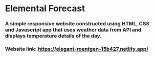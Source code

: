 # Elemental Forecast
### A simple responsive website constructed using HTML, CSS and Javascript app that uses weather data from API and displays temperature details of the day. </br>
### Website link: https://elegant-roentgen-15b427.netlify.app/








